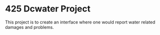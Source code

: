 # 425 Dcwater Project
This project is to create an interface where one would report water related damages and problems.
